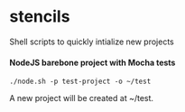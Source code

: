 # stencils
Shell scripts to quickly intialize new projects

#### NodeJS barebone project with Mocha tests
```
./node.sh -p test-project -o ~/test
```
A new project will be created at ~/test.
